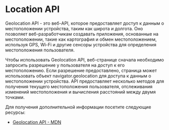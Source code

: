 # Location API

Geolocation API - это веб-API, которое предоставляет доступ к данным о местоположении устройства, таким как широта и долгота. Оно позволяет веб-разработчикам создавать приложения, основанные на местоположении, такие как картография и обмен местоположением, используя GPS, Wi-Fi и другие сенсоры устройства для определения местоположения пользователя.

Чтобы использовать Geolocation API, веб-странице сначала необходимо запросить разрешение у пользователя на доступ к его местоположению. Если разрешение предоставлено, страница может использовать объект navigator.geolocation для доступа к данным о местоположении устройства. API предоставляет несколько методов для получения текущего местоположения пользователя, отслеживания изменений местоположения и вычисления расстояний между двумя точками.

Для получения дополнительной информации посетите следующие ресурсы:

- [Geolocation API - MDN](https://developer.mozilla.org/en-US/docs/Web/API/Geolocation_API)
